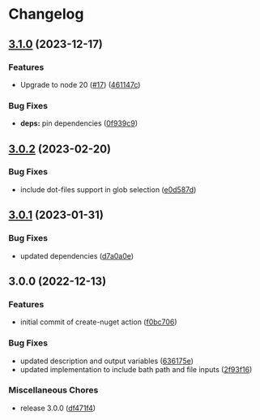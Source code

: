 # Changelog

## [3.1.0](https://github.com/OctopusDeploy/create-nuget-package-action/compare/v3.0.2...v3.1.0) (2023-12-17)


### Features

* Upgrade to node 20 ([#17](https://github.com/OctopusDeploy/create-nuget-package-action/issues/17)) ([461147c](https://github.com/OctopusDeploy/create-nuget-package-action/commit/461147c91ee6063b2f036a90841e1b2ee198ce72))


### Bug Fixes

* **deps:** pin dependencies ([0f939c9](https://github.com/OctopusDeploy/create-nuget-package-action/commit/0f939c9ccee1332a1520854f20ae9e001f7bc47a))

## [3.0.2](https://github.com/OctopusDeploy/create-nuget-package-action/compare/v3.0.1...v3.0.2) (2023-02-20)


### Bug Fixes

* include dot-files support in glob selection ([e0d587d](https://github.com/OctopusDeploy/create-nuget-package-action/commit/e0d587df47cd6fc9f97cac96f53d578510d17f78))

## [3.0.1](https://github.com/OctopusDeploy/create-nuget-package-action/compare/v3.0.0...v3.0.1) (2023-01-31)


### Bug Fixes

* updated dependencies ([d7a0a0e](https://github.com/OctopusDeploy/create-nuget-package-action/commit/d7a0a0eee3e8cb0a1ae9aa375f73f0dff53586a0))

## 3.0.0 (2022-12-13)


### Features

* initial commit of create-nuget action ([f0bc706](https://github.com/OctopusDeploy/create-nuget-package-action/commit/f0bc7064238b1c08f0efbe5cacc2e6676767af85))


### Bug Fixes

* updated description and output variables ([636175e](https://github.com/OctopusDeploy/create-nuget-package-action/commit/636175ee76151e6af9acbb45cd58946b1560516b))
* updated implementation to include bath path and file inputs ([2f93f16](https://github.com/OctopusDeploy/create-nuget-package-action/commit/2f93f16ce2cd722f1068538086dd227e7d69ff0a))


### Miscellaneous Chores

* release 3.0.0 ([df471f4](https://github.com/OctopusDeploy/create-nuget-package-action/commit/df471f45851e3d47168e867d1a203cf560683344))
